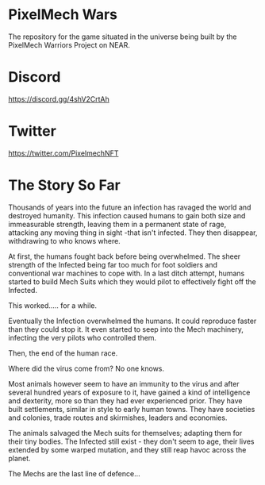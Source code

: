 # PixelMech Wars
The repository for the game situated in the universe being built by the PixelMech Warriors Project on NEAR.

# Discord
https://discord.gg/4shV2CrtAh

# Twitter
https://twitter.com/PixelmechNFT

# The Story So Far
Thousands of years into the future an infection has ravaged the world and destroyed humanity. This infection caused humans to gain both size and immeasurable strength, leaving them in a permanent state of rage, attacking any moving thing in sight -that isn't infected. They then disappear, withdrawing to who knows where.

At first, the humans fought back before being overwhelmed. The sheer strength of the Infected being far too much for foot soldiers and conventional war machines to cope with. In a last ditch attempt, humans started to build Mech Suits which they would pilot to effectively fight off the Infected. 

This worked..... for a while. 

Eventually the Infection overwhelmed the humans. It could reproduce faster than they could stop it. It even started to seep into the Mech machinery, infecting the very pilots who controlled them.

Then, the end of the human race.

Where did the virus come from?
No one knows.

Most animals however seem to have an immunity to the virus and after several hundred years of exposure to it, have gained a kind of intelligence and dexterity, more so than they had ever experienced prior. They have built settlements, similar in style to early human towns. They have societies and colonies, trade routes and skirmishes, leaders and economies. 

The animals salvaged the Mech suits for themselves; adapting them for their tiny bodies. The Infected still exist - they don't seem to age, their lives extended by some warped mutation, and they still reap havoc across the planet. 

The Mechs are the last line of defence...
